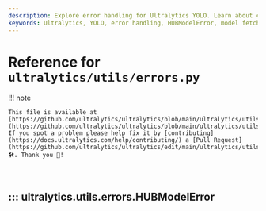 ```yaml
---
description: Explore error handling for Ultralytics YOLO. Learn about custom exceptions like HUBModelError to manage model fetching issues effectively.
keywords: Ultralytics, YOLO, error handling, HUBModelError, model fetching, custom exceptions, Python
---
```


# Reference for `ultralytics/utils/errors.py`

!!! note

    This file is available at [https://github.com/ultralytics/ultralytics/blob/main/ultralytics/utils/errors.py](https://github.com/ultralytics/ultralytics/blob/main/ultralytics/utils/errors.py). If you spot a problem please help fix it by [contributing](https://docs.ultralytics.com/help/contributing/) a [Pull Request](https://github.com/ultralytics/ultralytics/edit/main/ultralytics/utils/errors.py) 🛠️. Thank you 🙏!

<br>

## ::: ultralytics.utils.errors.HUBModelError

<br><br>
